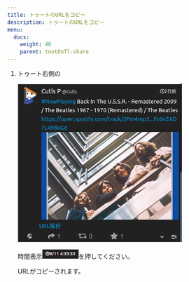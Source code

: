 ```yaml
---
title: トゥートのURLをコピー
description: トゥートのURLをコピー
menu:
  docs:
    weight: 40
    parent: tootOnTl-share
---
```


1. トゥート右側の  

   ![toottl1](https://raw.githubusercontent.com/cutls/TheDeskDocs/master/media/toottl1.png)  

   時間表示![toottl9](https://raw.githubusercontent.com/cutls/TheDeskDocs/master/media/toottl9.png)を押してください。  

   URLがコピーされます。

